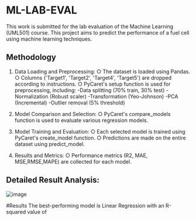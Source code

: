 # ML-LAB-EVAL
 This work is submitted for the lab evaluation of the Machine Learning (UML501) course. This project aims to predict the performance of a fuel cell using machine learning techniques.
 
## Methodology

1. Data Loading and Preprocessing:
     ○ The dataset is loaded using Pandas.
     ○ Columns ('Target1', 'Target2', 'Target4', 'Target5') are dropped according to 
       instructions.
     ○ PyCaret's setup function is used for preprocessing, including:
            -Data splitting (70% train, 30% test)
            -Normalization (Robust scaler)
            -Transformation (Yeo-Johnson)
            -PCA (Incremental)
            -Outlier removal (5% threshold)

2. Model Comparison and Selection:
    ○ PyCaret's compare_models function is used to evaluate various regression models.

3. Model Training and Evaluation:
    ○ Each selected model is trained using PyCaret's create_model function.
    ○ Predictions are made on the entire dataset using predict_model.

4. Results and Metrics:
    ○ Performance metrics (R2, MAE, MSE,RMSE,MAPE) are collected for each model.
   
## Detailed Result Analysis:

![image](https://github.com/user-attachments/assets/e5df5628-e0a5-447b-8e46-30d4dc6af631)


#Results
The best-performing model is Linear Regression with an R-squared value of







